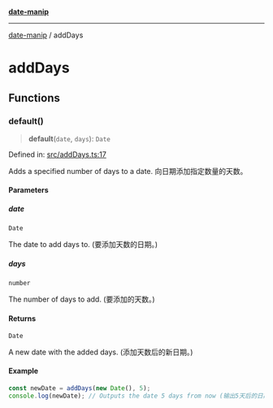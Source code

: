 [**date-manip**](index.md)

***

[date-manip](modules.md) / addDays

# addDays

## Functions

### default()

> **default**(`date`, `days`): `Date`

Defined in: [src/addDays.ts:17](https://github.com/fengxinming/date-manip/blob/8fccf261c90ecd05d2eaf7f8c5a47a123e2bb753/src/addDays.ts#L17)

Adds a specified number of days to a date.
向日期添加指定数量的天数。

#### Parameters

##### date

`Date`

The date to add days to. (要添加天数的日期。)

##### days

`number`

The number of days to add. (要添加的天数。)

#### Returns

`Date`

A new date with the added days. (添加天数后的新日期。)

#### Example

```ts
const newDate = addDays(new Date(), 5);
console.log(newDate); // Outputs the date 5 days from now (输出5天后的日期)
```
